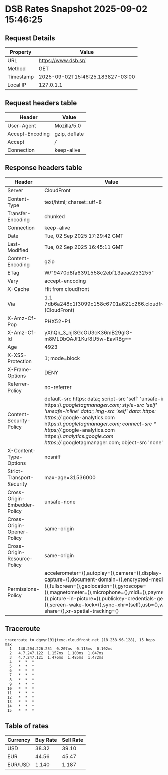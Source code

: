 # DSB Rates Snapshot 2025-09-02 15:46:25
## Request Details

| Property | Value |
|----------|-------|
| URL | https://www.dsb.sr/ |
| Method | GET |
| Timestamp | 2025-09-02T15:46:25.183827-03:00 |
| Local IP | 127.0.1.1 |
    
## Request headers table

| Header | Value |
|--------|-------|
| User-Agent | Mozilla/5.0 |
| Accept-Encoding | gzip, deflate |
| Accept | */* |
| Connection | keep-alive |

    
## Response headers table
| Header | Value |
|--------|-------|
| Server | CloudFront |
| Content-Type | text/html; charset=utf-8 |
| Transfer-Encoding | chunked |
| Connection | keep-alive |
| Date | Tue, 02 Sep 2025 17:29:42 GMT |
| Last-Modified | Tue, 02 Sep 2025 16:45:11 GMT |
| Content-Encoding | gzip |
| ETag | W/"9470d8fa6391558c2ebf13aeae253255" |
| Vary | accept-encoding |
| X-Cache | Hit from cloudfront |
| Via | 1.1 7db6a248c1f3099c158c6701a621c266.cloudfront.net (CloudFront) |
| X-Amz-Cf-Pop | PHX52-P1 |
| X-Amz-Cf-Id | yXhQn_3_njl3GcOU3cK36mB29glG-m8MLDbQAJf1Kuf8U5w-EavRBg== |
| Age | 4923 |
| X-XSS-Protection | 1; mode=block |
| X-Frame-Options | DENY |
| Referrer-Policy | no-referrer |
| Content-Security-Policy | default-src https: data:; script-src 'self' 'unsafe-inline' https://*.googletagmanager.com; style-src 'self' 'unsafe-inline' data:; img-src 'self' data: https: https://*.google-analytics.com https://*.googletagmanager.com; connect-src * https://*.google-analytics.com https://*.analytics.google.com https://*.googletagmanager.com; object-src 'none' |
| X-Content-Type-Options | nosniff |
| Strict-Transport-Security | max-age=31536000 |
| Cross-Origin-Embedder-Policy | unsafe-none |
| Cross-Origin-Opener-Policy | same-origin |
| Cross-Origin-Resource-Policy | same-origin |
| Permissions-Policy | accelerometer=(),autoplay=(),camera=(),display-capture=(),document-domain=(),encrypted-media=(),fullscreen=(),geolocation=(),gyroscope=(),magnetometer=(),microphone=(),midi=(),payment=(),picture-in-picture=(),publickey-credentials-get=(),screen-wake-lock=(),sync-xhr=(self),usb=(),web-share=(),xr-spatial-tracking=() |

## Traceroute 

```
traceroute to dgxyn191jteyc.cloudfront.net (18.238.96.128), 15 hops max
  1   140.204.226.251  0.207ms  0.115ms  0.102ms 
  2   4.7.247.122  1.157ms  1.100ms  1.047ms 
  3   4.7.247.121  1.476ms  1.485ms  1.472ms 
  4   *  *  * 
  5   *  *  * 
  6   *  *  * 
  7   *  *  * 
  8   *  *  * 
  9   *  *  * 
 10   *  *  * 
 11   *  *  * 
 12   *  *  * 
 13   *  *  * 
 14   *  *  * 
 15   *  *  * 

```


## Table of rates

| Currency | Buy Rate | Sell Rate |
|----------|----------|-----------|
| USD | 38.32 | 39.10 |
| EUR | 44.56 | 45.47 |
| EUR/USD | 1.140 | 1.187 |
